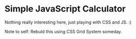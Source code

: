 # Simple JavaScript Calculator
Nothing really interesting here, just playing with CSS and JS. :)
  
Note to self: Rebuld this using CSS Grid System someday.
